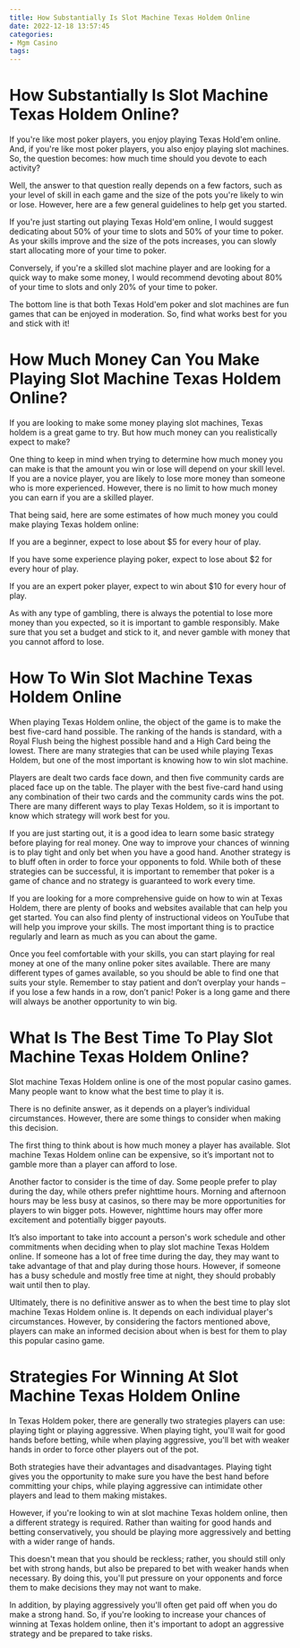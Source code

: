 ```yaml
---
title: How Substantially Is Slot Machine Texas Holdem Online
date: 2022-12-18 13:57:45
categories:
- Mgm Casino
tags:
---
```



#  How Substantially Is Slot Machine Texas Holdem Online?

If you're like most poker players, you enjoy playing Texas Hold'em online. And, if you're like most poker players, you also enjoy playing slot machines. So, the question becomes: how much time should you devote to each activity?

Well, the answer to that question really depends on a few factors, such as your level of skill in each game and the size of the pots you're likely to win or lose. However, here are a few general guidelines to help get you started.

If you're just starting out playing Texas Hold'em online, I would suggest dedicating about 50% of your time to slots and 50% of your time to poker. As your skills improve and the size of the pots increases, you can slowly start allocating more of your time to poker.

Conversely, if you're a skilled slot machine player and are looking for a quick way to make some money, I would recommend devoting about 80% of your time to slots and only 20% of your time to poker.

The bottom line is that both Texas Hold'em poker and slot machines are fun games that can be enjoyed in moderation. So, find what works best for you and stick with it!

#  How Much Money Can You Make Playing Slot Machine Texas Holdem Online?

If you are looking to make some money playing slot machines, Texas holdem is a great game to try. But how much money can you realistically expect to make?

One thing to keep in mind when trying to determine how much money you can make is that the amount you win or lose will depend on your skill level. If you are a novice player, you are likely to lose more money than someone who is more experienced. However, there is no limit to how much money you can earn if you are a skilled player.

That being said, here are some estimates of how much money you could make playing Texas holdem online:

If you are a beginner, expect to lose about $5 for every hour of play.

If you have some experience playing poker, expect to lose about $2 for every hour of play.

If you are an expert poker player, expect to win about $10 for every hour of play.

As with any type of gambling, there is always the potential to lose more money than you expected, so it is important to gamble responsibly. Make sure that you set a budget and stick to it, and never gamble with money that you cannot afford to lose.

#  How To Win Slot Machine Texas Holdem Online

When playing Texas Holdem online, the object of the game is to make the best five-card hand possible. The ranking of the hands is standard, with a Royal Flush being the highest possible hand and a High Card being the lowest. There are many strategies that can be used while playing Texas Holdem, but one of the most important is knowing how to win slot machine.

Players are dealt two cards face down, and then five community cards are placed face up on the table. The player with the best five-card hand using any combination of their two cards and the community cards wins the pot. There are many different ways to play Texas Holdem, so it is important to know which strategy will work best for you.

If you are just starting out, it is a good idea to learn some basic strategy before playing for real money. One way to improve your chances of winning is to play tight and only bet when you have a good hand. Another strategy is to bluff often in order to force your opponents to fold. While both of these strategies can be successful, it is important to remember that poker is a game of chance and no strategy is guaranteed to work every time.

If you are looking for a more comprehensive guide on how to win at Texas Holdem, there are plenty of books and websites available that can help you get started. You can also find plenty of instructional videos on YouTube that will help you improve your skills. The most important thing is to practice regularly and learn as much as you can about the game.

Once you feel comfortable with your skills, you can start playing for real money at one of the many online poker sites available. There are many different types of games available, so you should be able to find one that suits your style. Remember to stay patient and don’t overplay your hands – if you lose a few hands in a row, don’t panic! Poker is a long game and there will always be another opportunity to win big.

#  What Is The Best Time To Play Slot Machine Texas Holdem Online?

Slot machine Texas Holdem online is one of the most popular casino games. Many people want to know what the best time to play it is.

There is no definite answer, as it depends on a player’s individual circumstances. However, there are some things to consider when making this decision.

The first thing to think about is how much money a player has available. Slot machine Texas Holdem online can be expensive, so it’s important not to gamble more than a player can afford to lose.

Another factor to consider is the time of day. Some people prefer to play during the day, while others prefer nighttime hours. Morning and afternoon hours may be less busy at casinos, so there may be more opportunities for players to win bigger pots. However, nighttime hours may offer more excitement and potentially bigger payouts.

It’s also important to take into account a person's work schedule and other commitments when deciding when to play slot machine Texas Holdem online. If someone has a lot of free time during the day, they may want to take advantage of that and play during those hours. However, if someone has a busy schedule and mostly free time at night, they should probably wait until then to play.

Ultimately, there is no definitive answer as to when the best time to play slot machine Texas Holdem online is. It depends on each individual player's circumstances. However, by considering the factors mentioned above, players can make an informed decision about when is best for them to play this popular casino game.

#  Strategies For Winning At Slot Machine Texas Holdem Online

In Texas Holdem poker, there are generally two strategies players can use: playing tight or playing aggressive. When playing tight, you'll wait for good hands before betting, while when playing aggressive, you'll bet with weaker hands in order to force other players out of the pot.

Both strategies have their advantages and disadvantages. Playing tight gives you the opportunity to make sure you have the best hand before committing your chips, while playing aggressive can intimidate other players and lead to them making mistakes.

However, if you're looking to win at slot machine Texas holdem online, then a different strategy is required. Rather than waiting for good hands and betting conservatively, you should be playing more aggressively and betting with a wider range of hands.

This doesn't mean that you should be reckless; rather, you should still only bet with strong hands, but also be prepared to bet with weaker hands when necessary. By doing this, you'll put pressure on your opponents and force them to make decisions they may not want to make.

In addition, by playing aggressively you'll often get paid off when you do make a strong hand. So, if you're looking to increase your chances of winning at Texas holdem online, then it's important to adopt an aggressive strategy and be prepared to take risks.